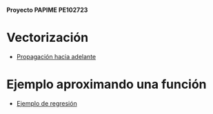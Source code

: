 **Proyecto PAPIME PE102723**

# Vectorización
* [Propagación hacia adelante](./VectorizaciónHaciaAdelante.ipynb)

# Ejemplo aproximando una función
* [Ejemplo de regresión](./VectorizaciónHaciaAtrás.ipynb)

